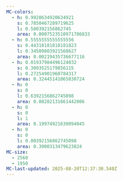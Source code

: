 ```yaml
---
MC-colors:
  - h: 0.9920634920634921
    s: 0.7850467289719625
    l: 0.580392156862745
    area: 0.0007523510971786833
  - h: 0.5555555555555556
    s: 0.44318181818181823
    l: 0.34509803921568627
    area: 0.00219435736677116
  - h: 0.01937984496124032
    s: 0.3093525179856115
    l: 0.27254901960784317
    area: 0.32445141065830724
  - h: 0
    s: 0
    l: 0.6392156862745098
    area: 0.08282131661442006
  - h: 0
    s: 0
    l: 1
    area: 0.19974921630094045
  - h: 0
    s: 0
    l: 0.00392156862745098
    area: 0.3900313479623824
MC-size:
  - 2560
  - 1950
MC-last-updated: 2025-08-20T12:37:30.540Z
---
```

